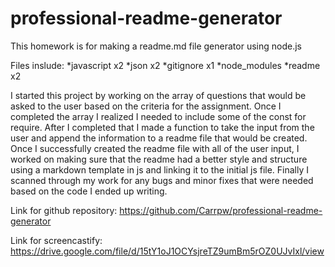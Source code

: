 # professional-readme-generator

This homework is for making a readme.md file generator using node.js

Files inslude:
*javascript x2
*json x2
*gitignore x1
*node_modules
*readme x2 

I started this project by working on the array of questions that would be asked to the user based on the criteria for the assignment. Once I completed the array I realized I needed to include some of the const for require. After I completed that I made a function to take the input from the user and append the information to a readme file that would be created. Once I successfully created the readme file with all of the user input, I worked on making sure that the readme had a better style and structure using a markdown template in js and linking it to the initial js file. Finally I scanned through my work for any bugs and minor fixes that were needed based on the code I ended up writing. 


Link for github repository: https://github.com/Carrpw/professional-readme-generator

Link for screencastify: https://drive.google.com/file/d/15tY1oJ1OCYsjreTZ9umBm5rOZ0UJvIxl/view